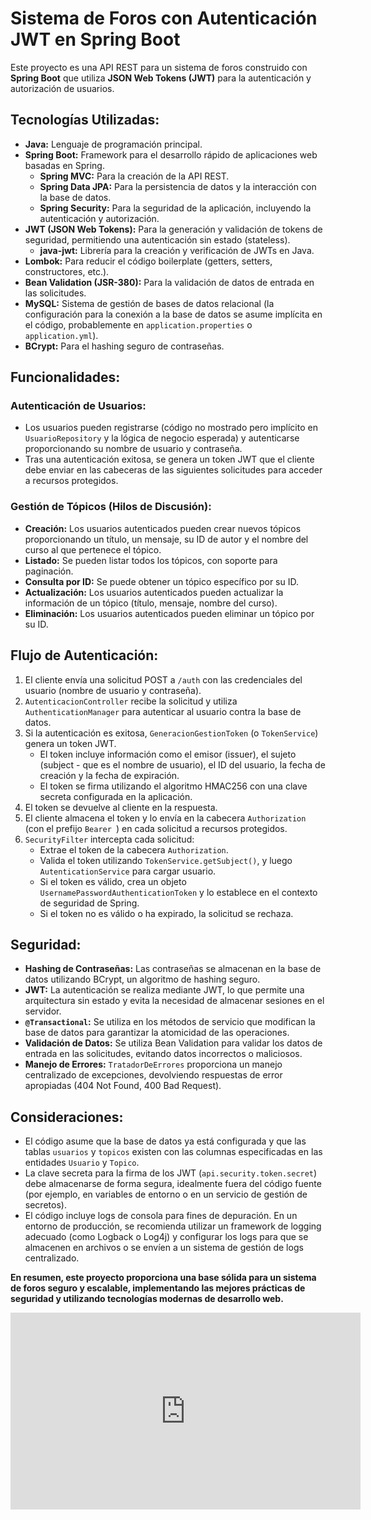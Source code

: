 <h1>Sistema de Foros con Autenticación JWT en Spring Boot</h1>

<p>Este proyecto es una API REST para un sistema de foros construido con <strong>Spring Boot</strong> que utiliza <strong>JSON Web Tokens (JWT)</strong> para la autenticación y autorización de usuarios.</p>

<h2>Tecnologías Utilizadas:</h2>

<ul>
  <li><strong>Java:</strong> Lenguaje de programación principal.</li>
  <li><strong>Spring Boot:</strong> Framework para el desarrollo rápido de aplicaciones web basadas en Spring.
    <ul>
      <li><strong>Spring MVC:</strong> Para la creación de la API REST.</li>
      <li><strong>Spring Data JPA:</strong> Para la persistencia de datos y la interacción con la base de datos.</li>
      <li><strong>Spring Security:</strong> Para la seguridad de la aplicación, incluyendo la autenticación y autorización.</li>
    </ul>
  </li>
  <li><strong>JWT (JSON Web Tokens):</strong> Para la generación y validación de tokens de seguridad, permitiendo una autenticación sin estado (stateless).
    <ul>
      <li><strong>java-jwt:</strong> Librería para la creación y verificación de JWTs en Java.</li>
    </ul>
  </li>
  <li><strong>Lombok:</strong> Para reducir el código boilerplate (getters, setters, constructores, etc.).</li>
  <li><strong>Bean Validation (JSR-380):</strong> Para la validación de datos de entrada en las solicitudes.</li>
  <li><strong>MySQL:</strong> Sistema de gestión de bases de datos relacional (la configuración para la conexión a la base de datos se asume implícita en el código, probablemente en <code>application.properties</code> o <code>application.yml</code>).</li>
  <li><strong>BCrypt:</strong> Para el hashing seguro de contraseñas.</li>
</ul>

<h2>Funcionalidades:</h2>

<h3>Autenticación de Usuarios:</h3>
<ul>
  <li>Los usuarios pueden registrarse (código no mostrado pero implícito en <code>UsuarioRepository</code> y la lógica de negocio esperada) y autenticarse proporcionando su nombre de usuario y contraseña.</li>
  <li>Tras una autenticación exitosa, se genera un token JWT que el cliente debe enviar en las cabeceras de las siguientes solicitudes para acceder a recursos protegidos.</li>
</ul>

<h3>Gestión de Tópicos (Hilos de Discusión):</h3>
<ul>
  <li><strong>Creación:</strong> Los usuarios autenticados pueden crear nuevos tópicos proporcionando un título, un mensaje, su ID de autor y el nombre del curso al que pertenece el tópico.</li>
  <li><strong>Listado:</strong> Se pueden listar todos los tópicos, con soporte para paginación.</li>
  <li><strong>Consulta por ID:</strong> Se puede obtener un tópico específico por su ID.</li>
  <li><strong>Actualización:</strong> Los usuarios autenticados pueden actualizar la información de un tópico (título, mensaje, nombre del curso).</li>
  <li><strong>Eliminación:</strong> Los usuarios autenticados pueden eliminar un tópico por su ID.</li>
</ul>

<h2>Flujo de Autenticación:</h2>

<ol>
  <li>El cliente envía una solicitud POST a <code>/auth</code> con las credenciales del usuario (nombre de usuario y contraseña).</li>
  <li><code>AutenticacionController</code> recibe la solicitud y utiliza <code>AuthenticationManager</code> para autenticar al usuario contra la base de datos.</li>
  <li>Si la autenticación es exitosa, <code>GeneracionGestionToken</code> (o <code>TokenService</code>) genera un token JWT.
    <ul>
      <li>El token incluye información como el emisor (issuer), el sujeto (subject - que es el nombre de usuario), el ID del usuario, la fecha de creación y la fecha de expiración.</li>
      <li>El token se firma utilizando el algoritmo HMAC256 con una clave secreta configurada en la aplicación.</li>
    </ul>
  </li>
  <li>El token se devuelve al cliente en la respuesta.</li>
  <li>El cliente almacena el token y lo envía en la cabecera <code>Authorization</code> (con el prefijo <code>Bearer </code>) en cada solicitud a recursos protegidos.</li>
  <li><code>SecurityFilter</code> intercepta cada solicitud:
    <ul>
      <li>Extrae el token de la cabecera <code>Authorization</code>.</li>
      <li>Valida el token utilizando <code>TokenService.getSubject()</code>, y luego <code>AutenticationService</code> para cargar usuario.</li>
      <li>Si el token es válido, crea un objeto <code>UsernamePasswordAuthenticationToken</code> y lo establece en el contexto de seguridad de Spring.</li>
      <li>Si el token no es válido o ha expirado, la solicitud se rechaza.</li>
    </ul>
  </li>
</ol>

<h2>Seguridad:</h2>

<ul>
  <li><strong>Hashing de Contraseñas:</strong> Las contraseñas se almacenan en la base de datos utilizando BCrypt, un algoritmo de hashing seguro.</li>
  <li><strong>JWT:</strong> La autenticación se realiza mediante JWT, lo que permite una arquitectura sin estado y evita la necesidad de almacenar sesiones en el servidor.</li>
  <li><strong><code>@Transactional</code>:</strong> Se utiliza en los métodos de servicio que modifican la base de datos para garantizar la atomicidad de las operaciones.</li>
  <li><strong>Validación de Datos:</strong> Se utiliza Bean Validation para validar los datos de entrada en las solicitudes, evitando datos incorrectos o maliciosos.</li>
  <li><strong>Manejo de Errores:</strong> <code>TratadorDeErrores</code> proporciona un manejo centralizado de excepciones, devolviendo respuestas de error apropiadas (404 Not Found, 400 Bad Request).</li>
</ul>

<h2>Consideraciones:</h2>

<ul>
  <li>El código asume que la base de datos ya está configurada y que las tablas <code>usuarios</code> y <code>topicos</code> existen con las columnas especificadas en las entidades <code>Usuario</code> y <code>Topico</code>.</li>
  <li>La clave secreta para la firma de los JWT (<code>api.security.token.secret</code>) debe almacenarse de forma segura, idealmente fuera del código fuente (por ejemplo, en variables de entorno o en un servicio de gestión de secretos).</li>
  <li>El código incluye logs de consola para fines de depuración. En un entorno de producción, se recomienda utilizar un framework de logging adecuado (como Logback o Log4j) y configurar los logs para que se almacenen en archivos o se envíen a un sistema de gestión de logs centralizado.</li>
</ul>

<p><strong>En resumen, este proyecto proporciona una base sólida para un sistema de foros seguro y escalable, implementando las mejores prácticas de seguridad y utilizando tecnologías modernas de desarrollo web.</strong></p>

<iframe width="560" height="315" src="https://www.youtube.com/embed/jUqsKfnCJKI" frameborder="0" allowfullscreen></iframe>

